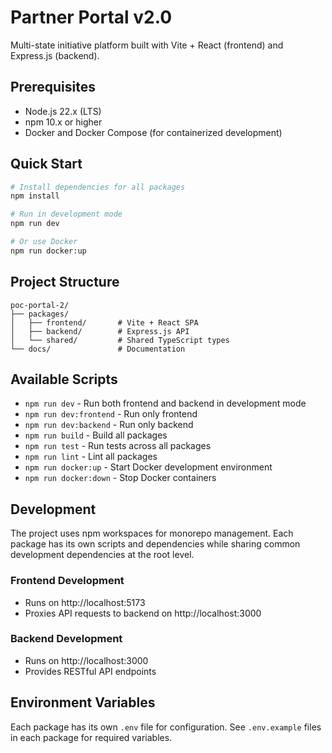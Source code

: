 # Partner Portal v2.0

Multi-state initiative platform built with Vite + React (frontend) and Express.js (backend).

## Prerequisites

- Node.js 22.x (LTS)
- npm 10.x or higher
- Docker and Docker Compose (for containerized development)

## Quick Start

```bash
# Install dependencies for all packages
npm install

# Run in development mode
npm run dev

# Or use Docker
npm run docker:up
```

## Project Structure

```
poc-portal-2/
├── packages/
│   ├── frontend/       # Vite + React SPA
│   ├── backend/        # Express.js API
│   └── shared/         # Shared TypeScript types
└── docs/               # Documentation
```

## Available Scripts

- `npm run dev` - Run both frontend and backend in development mode
- `npm run dev:frontend` - Run only frontend
- `npm run dev:backend` - Run only backend
- `npm run build` - Build all packages
- `npm run test` - Run tests across all packages
- `npm run lint` - Lint all packages
- `npm run docker:up` - Start Docker development environment
- `npm run docker:down` - Stop Docker containers

## Development

The project uses npm workspaces for monorepo management. Each package has its own scripts and dependencies while sharing common development dependencies at the root level.

### Frontend Development
- Runs on http://localhost:5173
- Proxies API requests to backend on http://localhost:3000

### Backend Development
- Runs on http://localhost:3000
- Provides RESTful API endpoints

## Environment Variables

Each package has its own `.env` file for configuration. See `.env.example` files in each package for required variables.
